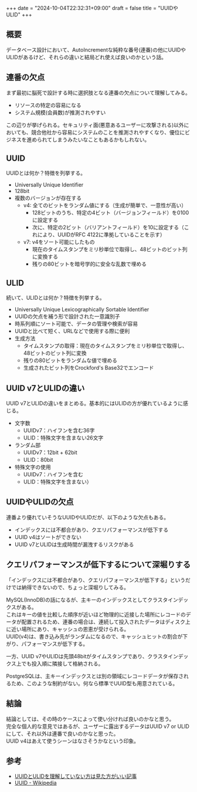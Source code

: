 +++
date = "2024-10-04T22:32:31+09:00"
draft = false
title = "UUIDやULID"
+++


## 概要

データベース設計において、AutoIncrementな純粋な番号(連番)の他にUUIDやULIDがあるけど、それらの違いと結局どれ使えば良いのかという話。

## 連番の欠点

まず最初に脳死で設計する時に選択肢となる連番の欠点について理解してみる。

- リソースの特定の容易になる
- システム規模(会員数)が推測されやすい

この辺りが挙げられる。セキュリティ面(悪意あるユーザーに攻撃される)以外においても、競合他社から容易にシステムのことを推測されやすくなり、優位にビジネスを進められてしまうみたいなこともあるかもしれない。

## UUID

UUIDとは何か？特徴を列挙する。

- Universally Unique Identifier
- 128bit
- 複数のバージョンが存在する
  - v4: 全てのビットをランダム値にする（生成が簡単で、一意性が高い）
    - 128ビットのうち、特定の4ビット（バージョンフィールド）を0100に設定する
    - 次に、特定の2ビット（バリアントフィールド）を10に設定する（これにより、UUIDがRFC 4122に準拠していることを示す）
  - v7: v4をソート可能にしたもの
    - 現在のタイムスタンプをミリ秒単位で取得し、48ビットのビット列に変換する
    - 残りの80ビットを暗号学的に安全な乱数で埋める
  
## ULID

続いて、ULIDとは何か？特徴を列挙する。

- Universally Unique Lexicographically Sortable Identifier
- UUIDの欠点を補う形で設計された一意識別子
- 時系列順にソート可能で、データの管理や検索が容易
- UUIDと比べて短く、URLなどで使用する際に便利
- 生成方法
  - タイムスタンプの取得：現在のタイムスタンプをミリ秒単位で取得し、48ビットのビット列に変換
  - 残りの80ビットをランダムな値で埋める
  - 生成されたビット列をCrockford's Base32でエンコード

## UUID v7とULIDの違い

UUID v7とULIDの違いをまとめる。基本的にはULIDの方が優れているように感じる。

- 文字数
  - UUIDv7：ハイフンを含む36字
  - ULID：特殊文字を含まない26文字
- ランダム部
  - UUIDv7：12bit + 62bit
  - ULID：80bit
- 特殊文字の使用
  - UUIDv7：ハイフンを含む
  - ULID：特殊文字を含まない）

## UUIDやULIDの欠点

連番より優れていそうなUUIDやULIDだが、以下のような欠点もある。

- インデックスには不都合があり、クエリパフォーマンスが低下する
- UUID v4はソートができない
- UUID v7とULIDは生成時間が漏洩するリスクがある

## クエリパフォーマンスが低下するについて深堀りする

「インデックスには不都合があり、クエリパフォーマンスが低下する」というだけでは納得できないので、ちょっと深堀りしてみる。

MySQL(InnoDB)の話になるが、主キーのインデックスとしてクラスタインデックスがある。  
これはキーの値を比較した順序が近いほど物理的に近接した場所にレコードのデータが配置されるため、連番の場合は、連続して投入されたデータはディスク上に近い場所にあり、キャッシュの恩恵が受けられる。  
UUID(v4)は、書き込み先がランダムになるので、キャッシュヒットの割合が下がり、パフォーマンスが低下する。

一方、UUID v7やULIDは先頭48bitがタイムスタンプであり、クラスタインデックス上でも投入順に隣接して格納される。

PostgreSQLは、主キーインデックスとは別の領域にレコードデータが保存されるため、このような制約がない。何なら標準でUUID型も用意されている。

## 結論

結論としては、その時のケースによって使い分ければ良いのかなと思う。  
完全な個人的な意見ではあるが、ユーザーに露出するデータはUUID v7 or ULIDにして、それ以外は連番で良いのかなと思った。  
UUID v4はあえて使うシーンはなさそうかなという印象。

## 参考

- [UUIDとULIDを理解していない方は見た方がいい記事](https://zenn.dev/kazu1/articles/e8a668d1d27d6b)
- [UUID - Wikipedia](https://ja.wikipedia.org/wiki/UUID)
